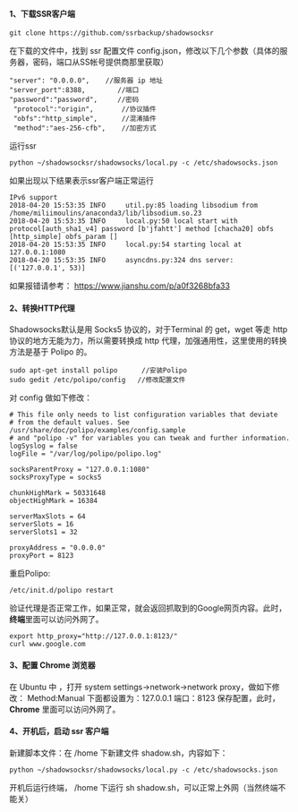 #### 1、下载SSR客户端

```
git clone https://github.com/ssrbackup/shadowsocksr
```

在下载的文件中，找到 ssr 配置文件 config.json，修改以下几个参数（具体的服务器，密码，端口从SS帐号提供商那里获取）

```
"server": "0.0.0.0",    //服务器 ip 地址
"server_port":8388,        //端口
"password":"password",     //密码
 "protocol":"origin",       //协议插件
 "obfs":"http_simple",      //混淆插件
 "method":"aes-256-cfb",    //加密方式
```

运行ssr

```
python ~/shadowsocksr/shadowsocks/local.py -c /etc/shadowsocks.json
```

如果出现以下结果表示ssr客户端正常运行

```
IPv6 support
2018-04-20 15:53:35 INFO     util.py:85 loading libsodium from /home/miliimoulins/anaconda3/lib/libsodium.so.23
2018-04-20 15:53:35 INFO     local.py:50 local start with protocol[auth_sha1_v4] password [b'jfahtt'] method [chacha20] obfs [http_simple] obfs_param []
2018-04-20 15:53:35 INFO     local.py:54 starting local at 127.0.0.1:1080
2018-04-20 15:53:35 INFO     asyncdns.py:324 dns server: [('127.0.0.1', 53)]
```

如果报错请参考：
 <https://www.jianshu.com/p/a0f3268bfa33>

#### 2、转换HTTP代理

Shadowsocks默认是用 Socks5 协议的，对于Terminal 的 get，wget 等走 http 协议的地方无能为力，所以需要转换成 http 代理，加强通用性，这里使用的转换方法是基于 Polipo 的。

```
sudo apt-get install polipo      //安装Polipo
sudo gedit /etc/polipo/config   //修改配置文件
```

对 config 做如下修改：

```
# This file only needs to list configuration variables that deviate
# from the default values. See /usr/share/doc/polipo/examples/config.sample
# and "polipo -v" for variables you can tweak and further information.
logSyslog = false
logFile = "/var/log/polipo/polipo.log"

socksParentProxy = "127.0.0.1:1080"
socksProxyType = socks5

chunkHighMark = 50331648
objectHighMark = 16384

serverMaxSlots = 64
serverSlots = 16
serverSlots1 = 32

proxyAddress = "0.0.0.0"
proxyPort = 8123
```

重启Polipo:

```
/etc/init.d/polipo restart
```

验证代理是否正常工作，如果正常，就会返回抓取到的Google网页内容。此时，**终端**里面可以访问外网了。

```
export http_proxy="http://127.0.0.1:8123/"
curl www.google.com
```

#### 3、配置 Chrome 浏览器

在 Ubuntu 中 ，打开 system settings->network->network proxy，做如下修改：
 Method:Manual
 下面都设置为：127.0.0.1 端口：8123
 保存配置，此时，**Chrome** 里面可以访问外网了。

#### 4、开机后，启动 ssr 客户端

新建脚本文件：在 /home 下新建文件 shadow.sh，内容如下：

```
python ~/shadowsocksr/shadowsocks/local.py -c /etc/shadowsocks.json
```

开机后运行终端， /home 下运行 sh shadow.sh，可以正常上外网（当然终端不能关）

 

 

 

 

 